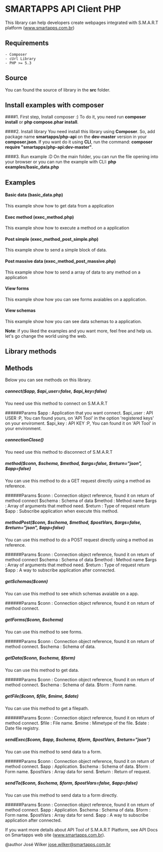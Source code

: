 # SMARTAPPS API Client PHP

This library can help developers create webpages integrated with S.M.A.R.T platform (www.smartapps.com.br)

## Requirements

	- Composer
	- cUrl Library
	- PHP >= 5.3

## Source

You can found the source of library in the **src** folder.

## Install examples with composer

####1. First step, Install composer :)
To do it, you need run <b>composer install</b> or <b>php compose.phar install</b>.

####2. Install library
You need install this library using **Composer**. So, add package name **smartapps/php-api** on the **dev-master** version in your **composer.json**. If you want do it using **CLI**, run the command: **composer require "smartapps/php-api:dev-master"**.

####3. Run example :D
On the main folder, you can run the file opening into your browser or you can run the example with CLI: <b>php examples/basic_data.php</b>

## Examples

#### Basic data (basic_data.php)
This example show how to get data from a application

#### Exec method (exec_method.php)
This example show how to execute a method on a application

#### Post simple (exec_method_post_simple.php)
This example show to send a simple block of data.

#### Post massive data (exec_method_post_massive.php)
This example show how to send a array of data to any method on a application

#### View forms
This example show how you can see forms avaiables on a application.

#### View schemas
This example show how you can see data schemas to a application.

**Note**: if you liked the examples and you want more, feel free and help us. let's go change the world using the web.

## Library methods

## Methods
Below you can see methods on this library.

##### connect($app, $api_user=false, $api_key=false)
You need use this method to connect on S.M.A.R.T

######Params
	$app 		: Application that you want connect.
	$api_user	: API USER :P, You can found yours, on 'API Tool' in the option 'registered keys' on your enviroment.
	$api_key 	: API KEY :P, You can found it on 'API Tool' in your environment.

##### connectionClose()
You need use this method to disconnect of S.M.A.R.T

##### method($conn, $schema, $method, $args=false, $return="json", $app=false)
You can use this method to do a GET request directly using a method as reference.

######Params
	$conn 		: Connection object reference, found it on return of method connect
	$schema 	: Schema of data
	$method 	: Method name
	$args		: Array of arguments that method need.
	$return 	: Type of request return
	$app 		: Subscribe application when execute this method.

##### methodPost($conn, $schema, $method, $postVars, $args=false, $return="json", $app=false)
You can use this method to do a POST request directly using a method as reference.

######Params
	$conn 		: Connection object reference, found it on return of method connect
	$schema 	: Schema of data
	$method 	: Method name
	$args		: Array of arguments that method need.
	$return 	: Type of request return
	$app 		: A way to subscribe application after connected.

##### getSchemas($conn)
You can use this method to see which schemas avaiable on a app.

######Params
	$conn 		: Connection object reference, found it on return of method connect.

##### getForms($conn, $schema)
You can use this method to see forms.

######Params
	$conn 		: Connection object reference, found it on return of method connect.
	$schema 	: Schema of data.

##### getData($conn, $schema, $form)
You can use this method to get data.

######Params
	$conn 		: Connection object reference, found it on return of method connect.
	$schema 	: Schema of data.
	$form 		: Form name.

##### getFile($conn, $file, $mime, $date)
You can use this method to get a filepath.

######Params
	$conn 		: Connection object reference, found it on return of method connect.
	$file 		: File name.
	$mime 		: Mimetype of the file.
	$date 		: Date file registry.

##### sendExec($conn, $app, $schema, $form, $postVars, $return="json")
You can use this method to send data to a form.

######Params
	$conn 		: Connection object reference, found it on return of method connect.
	$app 		: Application.
	$schema 	: Schema of data.
	$form 		: Form name.
	$postVars 	: Array data for send.
	$return 	: Return of request.

##### sendTo($conn, $schema, $form, $postVars=false, $app=false)
You can use this method to send data to a form directly.

######Params
	$conn 		: Connection object reference, found it on return of method connect.
	$app 		: Application.
	$schema 	: Schema of data.
	$form 		: Form name.
	$postVars 	: Array data for send.
	$app 		: A way to subscribe application after connected.


If you want more details about API Tool of S.M.A.R.T Platform, see API Docs on Smartapps web site (www.smartapps.com.br).

@author José Wilker <jose.wilker@smartapps.com.br>